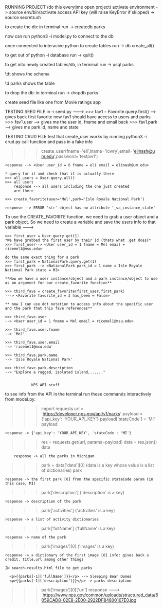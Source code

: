 RUNNING PROJECT (do this everytime open project)
activate environment -> source env/bin/activate
access API key (will raise KeyError if skipped) -> source secrets.sh

to create the db: in terminal run -> createdb parks

now can run python3 -i model.py to connect to the db

once connected to interacive python to create tables run -> db.create_all()

to get out of python -i database run -> quit()

to get into newly created tables/db, in terminal run -> psql parks

\dt shows the schema

\d parks shows the table

to drop the db: in terminal run -> dropdb parks

create seed file like one from Movie ratings app

TESTING SEED FILE in -i seed.py ---> >>> fav1 = Favorite.query.first() --> gives back first favorite
now fav1 should have access to users and parks >>> fav1.user --> gives me the user id, fname and email back >>> fav1.park --> gives me park id, name and state

TESTING CRUD FILE
test that create_user works by running python3 -i crud.py
call function and pass in a fake info

> > > create_user(fname='eli',lname='lowry',email='elinash@um.edu',password='testpw1')

    response --> <User user_id = 6 fname = eli email = elinash@um.edu>

    * query for it and check that it is actually there
    >>> all_users = User.query.all()
    >>> all_users
        response --> all users including the one just created
        are there

    >>> create_favorite(user='Mel',park='Isle Royale National Park')

    response --> ERROR 'str' object has no attribute '_sa_instance_state'

To use the CREATE_FAVORITE function, we need to grab a user object and a park object. So we need to create a variable and save the users info to that variable --->

    >>> first_user = User.query.get(1)
    *We have grabbed the first user by their id (thats what .get does)*
    >>> first_user--> <User user_id = 1 fname = Mel email = ricemel1@msu.edu>

    do the same exact thing for a park
    >>> first_park = NationalPark.query.get(1)
    >>> first_park --> <NationalPark park_id = 1 name = Isle Royale National Park state = MI>

    **Now we have a user instance/object and a park instance/object to use as an argument for our create_favorite function**

    >>> third_fave = create_favorite(first_user,first_park)
    ---> <Favorite favorite_id = 3 has_been = False>

    ** now I can use dot notation to access info about the specific user and the park that this fave references**

    >>> third_fave.user
    --> <User user_id = 1 fname = Mel email = ricemel1@msu.edu>

    >>> third_fave.user.fname
    --> 'Mel'

    >>> third_fave.user.email
    --> 'ricemel1@msu.edu'

    >>> third_fave.park.name
    --> 'Isle Royale National Park'

    >>> third_fave.park.description
    --> "Explore a rugged, isolated island,......"


                NPS API stuff

to see info from the API in the terminal run these commands interactively from model.py:

> > > import requests
> > > url = 'https://developer.nps.gov/api/v1/parks'
> > > payload = {'api_key': 'YOUR_API_KEY'}
> > > payload['stateCode'] = 'MI'
> > > payload

    response -> {'api_key': 'YOUR_API_KEY', 'stateCode': 'MI'}

> > > res = requests.get(url, params=payload)
> > > data = res.json()
> > > data

        response -> all the parks in Michigan

> > > park = data['data'][0] (data is a key whose value is a list of dictionaries)
> > > park

    response -> the first park [0] from the specific stateCode param (in this case, MI)

> > > park['description'] ('description' is a key)

    response -> description of the park

> > > park['activities'] ('activities' is a key)

    response -> a list of activity dictionaries

> > > park['fullName'] ('fullName' is a key)

    response -> name of the park

> > > park['images'][0] ('images' is a key)

    response -> a dictionary of the first image [0] info: gives back a credit, title,url among other things

    IN search-results.html file to get parks

      <p>{{parks[-1]['fullName']}}</p> --> Sleeping Bear Dunes
      <p>{{parks[-1]['description']}}</p> -> parks description

> > > park['images'][0]['url']
> > > response ---> 'https://www.nps.gov/common/uploads/structured_data/6059CAD8-02E8-2E00-2922DF84800167E0.jpg'
